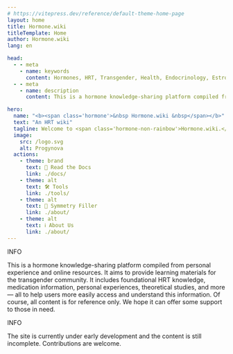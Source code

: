 ```yaml
---
# https://vitepress.dev/reference/default-theme-home-page
layout: home
title: Hormone.wiki
titleTemplate: Home
author: Hormone.wiki
lang: en

head:
  - - meta
    - name: keywords
      content: Hormones, HRT, Transgender, Health, Endocrinology, Estrogen, Wiki
  - - meta
    - name: description
      content: This is a hormone knowledge-sharing platform compiled from personal experience and online resources. It aims to provide learning materials for the transgender community.

hero:
  name: "<b><span class='hormone'>&nbsp Hormone.wiki &nbsp</span></b>"
  text: "An HRT wiki"
  tagline: Welcome to <span class='hormone-non-rainbow'>Hormone.wiki.</span> This is an HRT wiki for the transgender community. We hope it can offer some support to those in need.
  image:
    src: /logo.svg
    alt: Progynova
  actions:
    - theme: brand
      text: 📄 Read the Docs
      link: ./docs/
    - theme: alt
      text: 🛠️ Tools
      link: ./tools/
    - theme: alt
      text: 🌚 Symmetry Filler
      link: ./about/
    - theme: alt
      text: ℹ️ About Us
      link: ./about/
---
```


<script setup>
import { HomeContent } from '@minesleet/vitepress-theme-hormone/components'
</script>

<HomeContent>

<div class="home custom-block">
  <p class="custom-block-title">INFO</p>
  <p style="">
    This is a hormone knowledge-sharing platform compiled from personal experience and online resources. It aims to provide learning materials for the transgender community. It includes foundational HRT knowledge, medication information, personal experiences, theoretical studies, and more — all to help users more easily access and understand this information. Of course, all content is for reference only. We hope it can offer some support to those in need.
  </p>
</div>

<div class="home custom-block">
  <p class="custom-block-title">INFO</p>
  <p style="">
    The site is currently under early development and the content is still incomplete. Contributions are welcome.
  </p>
</div>

</HomeContent>